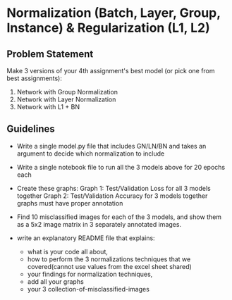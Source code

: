 # Normalization (Batch, Layer, Group, Instance) & Regularization (L1, L2)

## Problem Statement

Make 3 versions of your 4th assignment's best model (or pick one from best assignments):
  1. Network with Group Normalization
  2. Network with Layer Normalization
  3. Network with L1 + BN

## Guidelines

- Write a single model.py file that includes GN/LN/BN and takes an argument to decide which normalization to include
- Write a single notebook file to run all the 3 models above for 20 epochs each
- Create these graphs:
  Graph 1: Test/Validation Loss for all 3 models together
  Graph 2: Test/Validation Accuracy for 3 models together
  graphs must have proper annotation

- Find 10 misclassified images for each of the 3 models, and show them as a 5x2 image matrix in 3 separately annotated images. 
- write an explanatory README file that explains:
  - what is your code all about,
  - how to perform the 3 normalizations techniques that we covered(cannot use values from the excel sheet shared)
  - your findings for normalization techniques,
  - add all your graphs
  - your 3 collection-of-misclassified-images 
